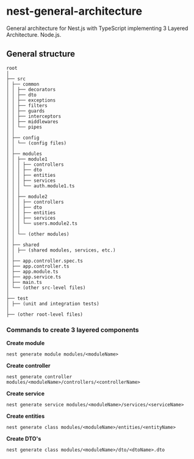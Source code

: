 # nest-general-architecture

General architecture for Nest.js with TypeScript implementing 3 Layered Architecture. Node.js.

## General structure

```
root
│
├── src
│ ├── common
│ │ ├── decorators
│ │ ├── dto
│ │ ├── exceptions
│ │ ├── filters
│ │ ├── guards
│ │ ├── interceptors
│ │ ├── middlewares
│ │ └── pipes
│ │
│ ├── config
│ │ └── (config files)
│ │
│ ├── modules
│ │ ├── module1
│ │ │ ├── controllers
│ │ │ ├── dto
│ │ │ ├── entities
│ │ │ ├── services
│ │ │ └── auth.module1.ts
│ │ │
│ │ ├── module2
│ │ │ ├── controllers
│ │ │ ├── dto
│ │ │ ├── entities
│ │ │ ├── services
│ │ │ └── users.module2.ts
│ │ │
│ │ └── (other modules)
│ │
│ ├── shared
│ │ ├── (shared modules, services, etc.)
│ │
│ ├── app.controller.spec.ts
│ ├── app.controller.ts
│ ├── app.module.ts
│ ├── app.service.ts
│ ├── main.ts
│ └── (other src-level files)
│
├── test
│ ├── (unit and integration tests)
│
├── (other root-level files)
```

### Commands to create 3 layered components

**Create module**

```
nest generate module modules/<moduleName>
```

**Create controller**

```
nest generate controller modules/<moduleName>/controllers/<controllerName>
```

**Create service**

```
nest generate service modules/<moduleName>/services/<serviceName>
```

**Create entities**

```
nest generate class modules/<moduleName>/entities/<entityName>
```

**Create DTO's**

```
nest generate class modules/<moduleName>/dto/<dtoName>.dto
```
